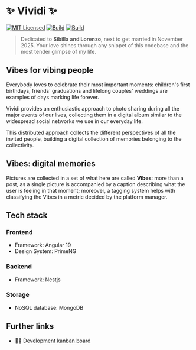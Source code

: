 # ✨ Vividi ✨

[![MIT Licensed](https://img.shields.io/badge/license-MIT-blue.svg)](LICENSE) [![Build](https://github.com/xprss/vividi/actions/workflows/build.yml/badge.svg)](https://github.com/xprss/vividi/actions/workflows/build.yml) [![Build](https://github.com/xprss/vividi/actions/workflows/release.yml/badge.svg)](https://github.com/xprss/vividi/actions/workflows/release.yml)

> Dedicated to **Sibilla and Lorenzo**, next to get married in November 2025. Your love shines through any snippet of this codebase and the most tender glimpse of my life.

## Vibes for vibing people

Everybody loves to celebrate their most important moments: children's first birthdays, friends' graduations and lifelong couples' weddings are examples of days marking life forever.

Vividi provides an enthusiastic approach to photo sharing during all the major events of our lives, collecting them in a digital album similar to the widespread social networks we use in our everyday life.

This distributed approach collects the different perspectives of all the invited people, building a digital collection of memories belonging to the collectivity.

## Vibes: digital memories

Pictures are collected in a set of what here are called **Vibes**: more than a post, as a single picture is accompanied by a caption describing what the user is feeling in that moment; moreover, a tagging system helps with classifying the Vibes in a metric decided by the platform manager.

## Tech stack

### Frontend

- Framework: Angular 19
- Design System: PrimeNG

### Backend

- Framework: Nestjs

### Storage

- NoSQL database: MongoDB

## Further links

- 👩‍💻 [Development kanban board](https://trello.com/b/alYnjg64/vividi-development-board)
